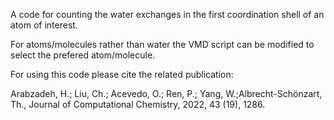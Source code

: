 A code for counting the water exchanges in the first coordination shell of an atom of interest.

For atoms/molecules rather than water the VMD script can be modified to select the prefered atom/molecule.

For using this code please cite the related publication:

Arabzadeh, H.; Liu, Ch.; Acevedo, O.; Ren, P.; Yang, W.;Albrecht-Schönzart, Th., Journal of Computational Chemistry, 2022, 43 (19), 1286.
